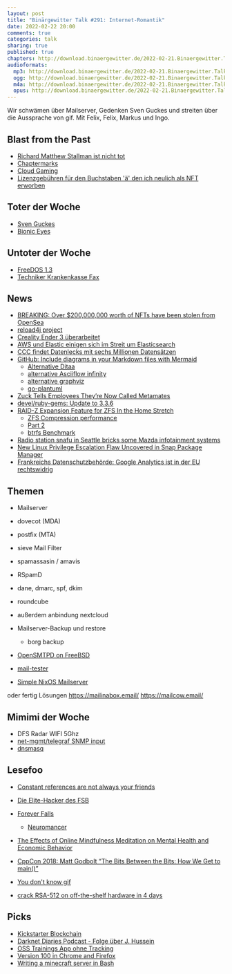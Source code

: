 ```yaml
---
layout: post
title: "Binärgewitter Talk #291: Internet-Romantik"
date: 2022-02-22 20:00
comments: true
categories: talk
sharing: true
published: true
chapters: http://download.binaergewitter.de/2022-02-21.Binaergewitter.Talk.291.chapters.txt
audioformats:
  mp3: http://download.binaergewitter.de/2022-02-21.Binaergewitter.Talk.291.mp3
  ogg: http://download.binaergewitter.de/2022-02-21.Binaergewitter.Talk.291.ogg
  m4a: http://download.binaergewitter.de/2022-02-21.Binaergewitter.Talk.291.m4a
  opus: http://download.binaergewitter.de/2022-02-21.Binaergewitter.Talk.291.opus
---
```

Wir schwämen über Mailserver, Gedenken Sven Guckes und streiten über die Aussprache von gif.
Mit Felix, Felix, Markus und Ingo.

## Blast from the Past
- [Richard Matthew Stallman ist nicht tot]( http://blog.binaergewitter.de/2022/02/08/binaergewitter-talk-number-290-code-vor-unserer-zeit/#isso-2034 )
- [Chaptermarks]( http://blog.binaergewitter.de/2022/02/08/binaergewitter-talk-number-290-code-vor-unserer-zeit/#isso-2024 )
- [Cloud Gaming]( http://blog.binaergewitter.de/2022/02/08/binaergewitter-talk-number-290-code-vor-unserer-zeit/#isso-2028 )
- [Lizenzgebühren für den Buchstaben 'ä' den ich neulich als NFT erworben]( http://blog.binaergewitter.de/2022/02/08/binaergewitter-talk-number-290-code-vor-unserer-zeit/#isso-2035 )

## Toter der Woche
- [Sven Guckes]( https://linuxnews.de/2022/02/sven-guckes-verstorben/ )
- [Bionic Eyes]( https://spectrum.ieee.org/bionic-eye-obsolete )

## Untoter der Woche
- [FreeDOS 1.3]( https://sourceforge.net/p/freedos/news/2022/02/freedos-13/ )
- [Techniker Krankenkasse Fax]( https://www.golem.de/news/digitalisierung-techniker-krankenkasse-fuehrt-fax-funktion-in-app-ein-2202-163220.html )

## News
- [BREAKING: Over $200,000,000 worth of NFTs have been stolen from OpenSea]( https://twitter.com/pluggedinn/status/1495246939838840840 )
- [reload4j project]( https://reload4j.qos.ch/ )
- [Creality Ender 3 überarbeitet]( https://www.heise.de/news/3D-Drucker-ueberarbeitet-Creality-Ender-3-S1-6328518.html )
- [AWS und Elastic einigen sich im Streit um Elasticsearch]( https://www.linux-magazin.de/news/aws-und-elastic-einigen-sich-im-streit-um-elasticsearch/ )
- [CCC findet Datenlecks mit sechs Millionen Datensätzen]( https://www.linux-magazin.de/news/ccc-findet-datenlecks-mit-sechs-millionen-datensaetzen/ )
- [GitHub: Include diagrams in your Markdown files with Mermaid](https://github.blog/2022-02-14-include-diagrams-markdown-files-mermaid/)
  - [Alternative Ditaa]( http://ditaa.sourceforge.net/ )
  - [alternative Asciiflow infinity]( https://asciiflow.com/#/ )
  - [alternative graphviz]( )
  - [go-plantuml]( https://github.com/bykof/go-plantuml )
- [Zuck Tells Employees They’re Now Called Metamates]( https://twitter.com/Gizmodo/status/1493716775258656771 )
- [devel/ruby-gems: Update to 3.3.6]( https://bugs.freebsd.org/bugzilla/show_bug.cgi?id=258108 )
- [RAID-Z Expansion Feature for ZFS In the Home Stretch]( https://freebsdfoundation.org/blog/raid-z-expansion-feature-for-zfs/ )
  - [ZFS Compression performance]( https://old.reddit.com/r/zfs/comments/svnycx/a_simple_real_world_zfs_compression_speed_an/ )
  - [Part 2]( https://old.reddit.com/r/zfs/comments/sxx9p7/a_simple_real_world_zfs_compression_speed_an/ )
  - [btrfs Benchmark]( https://docs.google.com/spreadsheets/d/1x9-3OQF4ev1fOCrYuYWt1QmxYRmPilw_nLik5H_2_qA/edit#gid=0 )
- [Radio station snafu in Seattle bricks some Mazda infotainment systems]( https://arstechnica.com/cars/2022/02/radio-station-snafu-in-seattle-bricks-some-mazda-infotainment-systems/ )
- [New Linux Privilege Escalation Flaw Uncovered in Snap Package Manager]( https://thehackernews.com/2022/02/new-linux-privilege-escalation-flaw.html )
- [Frankreichs Datenschutzbehörde: Google Analytics ist in der EU rechtswidrig]( https://www.heise.de/news/Frankreichs-Datenschutzbehoerde-Google-Analytics-ist-in-der-EU-rechtswidrig-6439306.html )

## Themen

- Mailserver
 * dovecot (MDA)
 * postfix (MTA)
 * sieve Mail Filter
 * spamassasin / amavis
 * RSpamD
 * dane, dmarc, spf, dkim
 * roundcube
 * außerdem anbindung nextcloud
 * Mailserver-Backup und restore

     * borg backup

 * [OpenSMTPD on FreeBSD]( https://l33tsource.com/blog/2015/07/26/mail-part-1-setup-smtp-opensmtpd/ )
 * [mail-tester]( https://www.mail-tester.com/ )
* [Simple NixOS Mailserver]( https://gitlab.com/simple-nixos-mailserver/nixos-mailserver )

oder fertig Lösungen
 https://mailinabox.email/
 https://mailcow.email/


## Mimimi der Woche

- DFS Radar WIFI 5Ghz
- [net-mgmt/telegraf SNMP input]( https://forums.freebsd.org/threads/net-mgmt-telegraf-snmp-input-could-not-find-module-named-if-mib.83679/ )
- [dnsmasq]( https://lists.thekelleys.org.uk/pipermail/dnsmasq-discuss/2022q1/016015.html )

## Lesefoo
- [Constant references are not always your friends]( https://belaycpp.com/2022/02/15/constant-references-are-not-always-your-friends/ )
- [Die Elite-Hacker des FSB]( https://interaktiv.br.de/elite-hacker-fsb/index.html )
- [Forever Falls]( https://mwl.io/archives/2348 )

    * [Neuromancer]( https://www.goodreads.com/book/show/6088007-neuromancer )

- [The Effects of Online Mindfulness Meditation on Mental Health and Economic Behavior]( https://economics.mit.edu/files/22355 )
- [CppCon 2018: Matt Godbolt “The Bits Between the Bits: How We Get to main()”]( https://www.youtube.com/watch?v=dOfucXtyEsU )
- [You don't know gif ]( https://blog.darrien.dev/posts/you-dont-know-gif/ )
- [crack RSA-512 on off-the-shelf hardware in 4 days]( https://yurichev.com/news/20220210_RSA/ )

## Picks
- [Kickstarter Blockchain]( https://www.kickstarter.com/articles/lets-build-whats-next-for-crowdfunding-creative-projects )
- [Darknet Diaries Podcast - Folge über J. Hussein]( https://darknetdiaries.com/episode/109/ )
- [OSS Trainings App ohne Tracking]( https://twitter.com/mobilsicher/status/1483745331129077761 )
- [Version 100 in Chrome and Firefox]( https://hacks.mozilla.org/2022/02/version-100-in-chrome-and-firefox/ )
- [Writing a minecraft server in Bash]( https://sdomi.pl/weblog/15-witchcraft-minecraft-server-in-bash/ )
